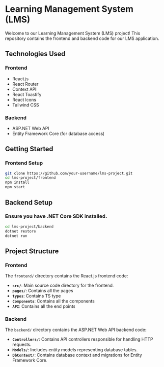 # Learning Management System (LMS)

Welcome to our Learning Management System (LMS) project! This repository contains the frontend and backend code for our LMS application.

## Technologies Used

### Frontend

- React.js
- React Router
- Context API
- React Toastify
- React Icons
- Tailwind CSS

### Backend

- ASP.NET Web API
- Entity Framework Core (for database access)

## Getting Started

### Frontend Setup

```bash
git clone https://github.com/your-username/lms-project.git
cd lms-project/frontend
npm install
npm start
```

## Backend Setup
### Ensure you have .NET Core SDK installed.
```bash
cd lms-project/backend
dotnet restore
dotnet run
```


## Project Structure

### Frontend

The `frontend/` directory contains the React.js frontend code:

- **`src/`**: Main source code directory for the frontend.
- **`pages/`**: Contains all the pages
- **`types`**: Contains TS type
- **`Components`**: Contains all the components
- **`API`**: Contains all the end points

### Backend

The `backend/` directory contains the ASP.NET Web API backend code:

- **`Controllers/`**: Contains API controllers responsible for handling HTTP requests.
- **`Models/`**: Includes entity models representing database tables.
- **`DbContext/`**: Contains database context and migrations for Entity Framework Core.

